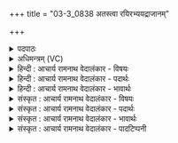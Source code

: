 +++
title = "03-3_0838 अतस्त्वा रयिरभ्ययद्राजानम्"

+++
<details><summary>पदपाठः</summary>

अ꣡तः꣢꣯। त्वा꣣। रयिः꣢। अ꣣भि꣢। अ꣢यत्। रा꣡जा꣢꣯नम्। सु꣣क्रतो। सु। क्रतो। दिवः꣢। सु꣣प꣢र्णः। सु꣣। पर्णः꣢। अ꣣व्यथी꣢। अ꣣। व्यथी꣢। भ꣣रत्। ८३८।
</details>

<details><summary>अधिमन्त्रम् (VC)</summary>

- पवमानः सोमः
- कविर्भार्गवः
- गायत्री
- षड्जः
</details>

<details><summary>हिन्दी : आचार्य रामनाथ वेदालंकार - विषयः</summary>

अगले मन्त्र में परमात्मा और चन्द्रमा का विषय वर्णित है।
</details>

<details><summary>हिन्दी : आचार्य रामनाथ वेदालंकार - पदार्थः</summary>

पदार्थान्वयभाषाः -  प्रथम—परमात्मा के पक्ष में। हे (सुक्रतो) शुभ कर्म करनेवाले मनुष्य ! (राजानं त्वा) यश से जगमगानेवाले तुझे (दिवः) देदीप्यमान (अतः) इस पवमान सोम अर्थात् पवित्रकर्त्ता जगदुत्पादक परमेश्वर से ही (रयिः) ऐश्वर्य (अभ्ययत्) प्राप्त हुआ है, जिस ऐश्वर्य को (सुपर्णः) शुभ पालनकर्त्ता, (अव्यथी) किसी प्रकार की व्यथा से रहित उस परमेश्वर ने तेरे लिए (भरत्) दिया है ॥ द्वितीय—चन्द्रमा के पक्ष में। हे पवमान सोम अर्थात् गति करनेवाले चन्द्रमा ! (राजानं त्वा) दीप्तिमान् तुझे (अतः दिवः) इस सूर्यलोक से ही (रयिः) प्रकाशरूप धन (अभ्ययत्) मिलता है, जिसे (सुपर्णः) सुन्दर किरणोंवाला (अव्यथी) अविचल स्थिर सूर्य (भरत्) तेरे अन्दर लाता है ॥३॥ यहाँ श्लेषालङ्कार है ॥३॥
</details>

<details><summary>हिन्दी : आचार्य रामनाथ वेदालंकार - भावार्थः</summary>

भावार्थभाषाः -  जैसे मनुष्य जगदीश्वर से सब प्रकार का धन प्राप्त करता है,वैसे ही चन्द्रमा सूर्य से दीप्ति पाता है ॥३॥
</details>

<details><summary>संस्कृत : आचार्य रामनाथ वेदालंकार - विषयः</summary>

अथ परमात्मविषयं चन्द्रविषयं चाह।
</details>

<details><summary>संस्कृत : आचार्य रामनाथ वेदालंकार - पदार्थः</summary>

पदार्थान्वयभाषाः -  प्रथमः—परमात्मपरः। हे (सुक्रतो) सुकर्मन् मनुष्य ! (राजानं त्वा) राजमानं त्वाम् (दिवः) द्योतमानात् (अत्तः) अस्मात् पवमानात् सोमात् पवित्रकर्तुः जगदुत्पादकात् परमेश्वरादेव (रयिः) ऐश्वर्यम् (अभ्ययत्) प्राप्तमस्ति, यं रयिं (सुपर्णः) सुपालनकर्त्ता (अव्यथी) व्यथारहितः स परमेश्वरः, तुभ्यम् (भरत्) भृतवान्, दत्तवान् अस्ति। [अभ्ययत्, भरत् इति क्रमेण अभि पूर्वात् अयतेः, डुभृञ् धारणपोषणयोः इत्यस्माच्च लङि तिपि रूपम्, आडडागमाभावश्छान्दसः] ॥ द्वितीयः—चन्द्रपरः। हे पवमान सोम गतिमन् चन्द्र ! (राजानं त्वा) दीप्तिमन्तं त्वाम् (अतः दिवः) अस्मात् सूर्यलोकादेव (रयिः) प्रकाशरूपं धनम् (अभ्ययत्) आगच्छति, यम् (सुपर्णः) शोभनकिरणः (अव्यथी) अविचलः स्थिरः सूर्यः। [व्यथ भयसंचलनयोः। न व्यथते संचलति, किन्तु आकाशे स्थिरो भवतीति अव्यथी सूर्यः।] (भरत्) त्वयि आहरति। [हृञ् हरणे, ‘हृग्रहोर्भश्छन्दसि’ इति हस्य भः] ॥३॥ अत्र श्लेषालङ्कारः ॥३॥
</details>

<details><summary>संस्कृत : आचार्य रामनाथ वेदालंकार - भावार्थः</summary>

भावार्थभाषाः -  यथा मनुष्यो जगदीश्वरात् सर्वविधं धनं तथा चन्द्रमाः सूर्याद् दीप्तिम् प्राप्नोति ॥३॥
</details>

<details><summary>संस्कृत : आचार्य रामनाथ वेदालंकार - पादटिप्पनी</summary>

टिप्पणी:   १. ऋ० ९।४८।३,‘र॒यिम॒भि राजा॑नं’,‘अ॑व्य॒थिर्भ॑रत्’ इति पाठः।
</details>
